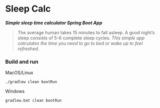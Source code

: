 # Sleep Calc
***Simple sleep time calculator Spring Boot App***

>The average human takes 15 minutes to fall asleep.
A good night’s sleep consists of 5-6 complete sleep cycles. 
> _This simple app calculates the time you need to go to bed or wake up to feel refreshed._
### Build and run

MacOS/Linux
```
./gradlew clean bootRun
```
Windows
```
gradlew.bat clean bootRun
```